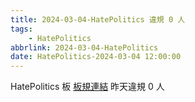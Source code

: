 ```yaml
---
title: 2024-03-04-HatePolitics 違規 0 人
tags:
    - HatePolitics
abbrlink: 2024-03-04-HatePolitics
date: HatePolitics-2024-03-04 12:00:00
---
```

HatePolitics 板 [板規連結](https://www.ptt.cc/bbs/HatePolitics/M.1617115262.A.D60.html)
昨天違規 0 人
